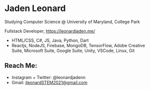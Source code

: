 # Jaden Leonard

Studying Computer Science @ University of Maryland, College Park

Fullstack Developer,
https://leonardjaden.me/

- HTML/CSS, C#,  JS, Java, Python, Dart
- Reactjs, NodeJS, Firebase, MongoDB, TensorFlow, Adobe Creative Suite, Microsoft Suite, Google Suite, Unity, VSCode, Linux, Git

## Reach Me:
- Instagram + Twitter: @leonardjadenn
- Gmail: jleonardSTEM2021@gmail.com
